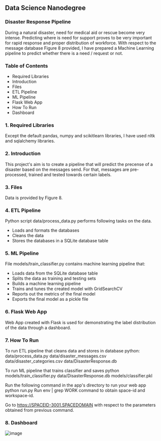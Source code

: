 ## Data Science Nanodegree
### Disaster Response Pipeline
During a natural disaster, need for medical aid or rescue become very intense. Predicting where is need for support proves to be very important for rapid response and proper distribution of workforce. With respect to the message database Figure 8 provided, I have prepared a Machine Learning pipeline to predict whether there is a need / request or not. 

### Table of Contents
* Required Libraries
* Introduction
* Files
* ETL Pipeline
* ML Pipeline
* Flask Web App
* How To Run
* Dashboard

### 1. Required Libraries
Except the default pandas, numpy and scikitlearn libraries, I have used nltk and sqlalchemy libraries.

### 2. Introduction
This project's aim is to create a pipeline that will predict the precense of a disaster based on the messages send. For that, messages are pre-processed, trained and tested towards certain labels.
### 3. Files
Data is provided by Figure 8.

### 4. ETL Pipeline
Python script data/process_data.py performs following tasks on the data.

* Loads and formats the databases
* Cleans the data
* Stores the databases in a SQLite database table

### 5. ML Pipeline
File models/train_classifier.py contains machine learning pipeline that:

* Loads data from the SQLite database table
* Splits the data as training and testing sets
* Builds a machine learning pipeline
* Trains and tunes the created model with GridSearchCV
* Reports out the metrics of the final model
* Exports the final model as a pickle file

### 6. Flask Web App
Web App created with Flask is used for demonstrating the label distribution of the data through a dashboard.

### 7. How To Run
To run ETL pipeline that cleans data and stores in database python: data/process_data.py data/disaster_messages.csv data/disaster_categories.csv data/DisasterResponse.db

To run ML pipeline that trains classifier and saves python models/train_classifier.py data/DisasterResponse.db models/classifier.pkl

Run the following command in the app's directory to run your web app python run.py
Run env | grep WORK command to obtain space-id and workspace-id.

Go to https://SPACEID-3001.SPACEDOMAIN with respect to the parameters obtained from previous command.

### 8. Dashboard

![image](https://user-images.githubusercontent.com/61328773/114700337-13204000-9d2a-11eb-9e83-8a4846f4dc91.png)

